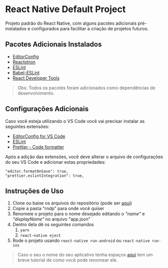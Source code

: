 # React Native Default Project

Projeto padrão do React Native, com alguns pacotes adicionais pré-instalados e configurados para facilitar a criação de projetos futuros.

## Pacotes Adicionais Instalados

- [EditorConfig](https://editorconfig.org/)
- [Reactotron](https://github.com/infinitered/reactotron)
- [ESLint](https://eslint.org/)
- [Babel-ESLint](https://github.com/babel/babel-eslint)
- [React Developer Tools](https://github.com/facebook/react-devtools)

> Obs: Todos os pacotes foram adicionados como dependências de desenvolvimento.

## Configurações Adicionais

Caso você esteja utilizando o VS Code você vai precisar instalar as seguintes extensões:

- [EditorConfig for VS Code](https://marketplace.visualstudio.com/items?itemName=EditorConfig.EditorConfig)
- [ESLint](https://marketplace.visualstudio.com/items?itemName=dbaeumer.vscode-eslint)
- [Prettier - Code formatter](https://marketplace.visualstudio.com/items?itemName=esbenp.prettier-vscode)

Após a adição das extensões, você deve alterar o arquivo de configurações do seu VS Code e adicionar estas propriedades:

    "editor.formatOnSave": true,
    "prettier.eslintIntegration": true,

## Instruções de Uso

1.  Clone ou baixe os arquivos do repositório (pode ser [aqui](https://github.com/costadaniel/react-native-default-project/archive/master.zip))
1.  Copie a pasta "rndp" para onde você quiser
1.  Renomeie o projeto para o nome desejado editando o _"name"_ e _"displayName"_ no arquivo "app.json"
1.  Dentro dela dê os seguintes comandos
    1. `yarn`
    1. `react-native eject`
1.  Rode o projeto usando `react-native run-android` ou `react-native run-ios`

> Caso o seu o nome do seu aplicativo tenha espaços [aqui](https://stackoverflow.com/questions/38548898/how-to-add-space-in-react-native-application-name) tem um breve tutorial de como você pode renomear ele.
